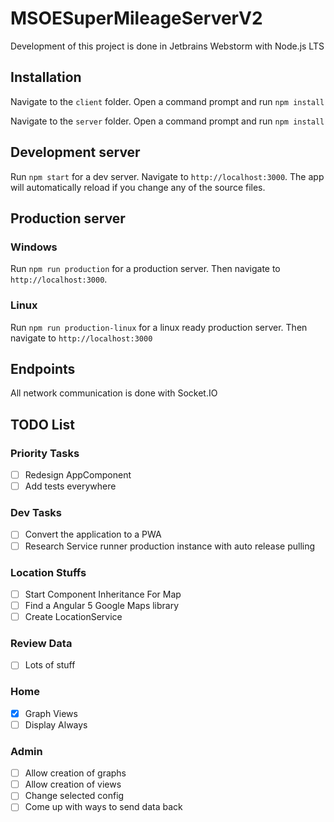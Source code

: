 # MSOESuperMileageServerV2
Development of this project is done in Jetbrains Webstorm with Node.js LTS

## Installation
Navigate to the `client` folder.
Open a command prompt and run `npm install`

Navigate to the `server` folder.
Open a command prompt and run `npm install`

## Development server
Run `npm start` for a dev server. Navigate to `http://localhost:3000`. The app will automatically reload if you change any of the source files.

## Production server
### Windows
Run `npm run production` for a production server. Then navigate to `http://localhost:3000`.
### Linux
Run `npm run production-linux` for a linux ready production server. Then navigate to `http://localhost:3000`

## Endpoints
All network communication is done with Socket.IO

## TODO List
### Priority Tasks
- [ ] Redesign AppComponent
- [ ] Add tests everywhere

### Dev Tasks
- [ ] Convert the application to a PWA
- [ ] Research Service runner production instance with auto release pulling

### Location Stuffs
- [ ] Start Component Inheritance For Map
- [ ] Find a Angular 5 Google Maps library
- [ ] Create LocationService

### Review Data
- [ ] Lots of stuff

### Home
- [X] Graph Views
- [ ] Display Always

### Admin
- [ ] Allow creation of graphs
- [ ] Allow creation of views
- [ ] Change selected config
- [ ] Come up with ways to send data back
